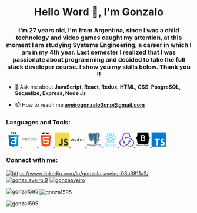 <h1 align="center">Hello Word 👋, I'm Gonzalo</h1>
<h3 align="center">I'm 27 years old, I'm from Argentina, since I was a child technology and video games caught my attention, at this moment I am studying Systems Engineering, a career in which I am in my 4th year. Last semester I realized that I was passionate about programming and decided to take the full stack developer course. I show you my skills below. Thank you !!</h3>

- 💬 Ask me about **JavaScript, React, Redux, HTML, CSS, PosgreSQL, Sequelize, Express, Node Js**

- 📫 How to reach me **aveirogonzalo3cnp@gmail.com**

<h3 align="left">Languages and Tools:</h3>
<p align="left"> <a href="https://www.w3schools.com/css/" target="_blank" rel="noreferrer"> <img src="https://raw.githubusercontent.com/devicons/devicon/master/icons/css3/css3-original-wordmark.svg" alt="css3" width="40" height="40"/> </a> <a href="https://expressjs.com" target="_blank" rel="noreferrer"> <img src="https://raw.githubusercontent.com/devicons/devicon/master/icons/express/express-original-wordmark.svg" alt="express" width="40" height="40"/> </a> <a href="https://www.w3.org/html/" target="_blank" rel="noreferrer"> <img src="https://raw.githubusercontent.com/devicons/devicon/master/icons/html5/html5-original-wordmark.svg" alt="html5" width="40" height="40"/> </a> <a href="https://developer.mozilla.org/en-US/docs/Web/JavaScript" target="_blank" rel="noreferrer"> <img src="https://raw.githubusercontent.com/devicons/devicon/master/icons/javascript/javascript-original.svg" alt="javascript" width="40" height="40"/> </a> <a href="https://nodejs.org" target="_blank" rel="noreferrer"> <img src="https://raw.githubusercontent.com/devicons/devicon/master/icons/nodejs/nodejs-original-wordmark.svg" alt="nodejs" width="40" height="40"/> </a> <a href="https://www.postgresql.org" target="_blank" rel="noreferrer"> <img src="https://raw.githubusercontent.com/devicons/devicon/master/icons/postgresql/postgresql-original-wordmark.svg" alt="postgresql" width="40" height="40"/> </a> <a href="https://reactjs.org/" target="_blank" rel="noreferrer"> <img src="https://raw.githubusercontent.com/devicons/devicon/master/icons/react/react-original-wordmark.svg" alt="react" width="40" height="40"/> </a> <a href="https://redux.js.org" target="_blank" rel="noreferrer"> <img src="https://raw.githubusercontent.com/devicons/devicon/master/icons/redux/redux-original.svg" alt="redux" width="40" height="40"/> </a> 
<a href="https://getbootstrap.com" target="_blank" rel="noreferrer"> <img src="https://raw.githubusercontent.com/devicons/devicon/master/icons/bootstrap/bootstrap-plain-wordmark.svg" alt="bootstrap" width="40" height="40"/> </a> <a href="https://www.typescriptlang.org/" target="_blank" rel="noreferrer"> <img src="https://raw.githubusercontent.com/devicons/devicon/master/icons/typescript/typescript-original.svg" alt="typescript" width="40" height="40"/> </a>
</p>

<h3 align="left">Connect with me:</h3>
<p align="left">
<a href="https://www.linkedin.com/in/gonzalo-aveiro-03a3811a2/" target="blank"><img align="center" src="https://raw.githubusercontent.com/rahuldkjain/github-profile-readme-generator/master/src/images/icons/Social/linked-in-alt.svg" alt="https://www.linkedin.com/in/gonzalo-aveiro-03a3811a2/" height="30" width="40" /></a>
<a href="https://fb.com/gonza.aveiro.9" target="blank"><img align="center" src="https://raw.githubusercontent.com/rahuldkjain/github-profile-readme-generator/master/src/images/icons/Social/facebook.svg" alt="gonza.aveiro.9" height="30" width="40" /></a>
<a href="https://instagram.com/gonzaaveiro" target="blank"><img align="center" src="https://raw.githubusercontent.com/rahuldkjain/github-profile-readme-generator/master/src/images/icons/Social/instagram.svg" alt="gonzaaveiro" height="30" width="40" /></a>
</p>

<p><img align="left" src="https://github-readme-stats.vercel.app/api/top-langs?username=gonza1595&show_icons=true&locale=en&layout=compact" alt="gonza1595" /></p>

<p>&nbsp;<img align="center" src="https://github-readme-stats.vercel.app/api?username=gonza1595&show_icons=true&locale=en" alt="gonza1595" /></p>

<p align="left"> <img src="https://komarev.com/ghpvc/?username=gonza1595&label=Profile%20views&color=0e75b6&style=flat" alt="gonza1595" /> </p>
